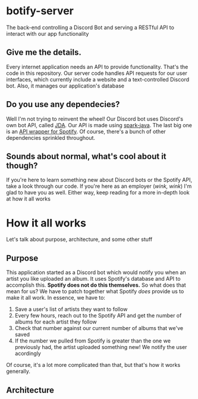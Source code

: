 # botify-server
The back-end controlling a Discord Bot and serving a RESTful API to interact with our app functionality

## Give me the details.
Every internet application needs an API to provide functionality. That's the code in this repository. Our server code handles API requests for our user interfaces, which currently include a website and a text-controlled Discord bot. Also, it manages our application's database

## Do you use any dependecies?
Well I'm not trying to reinvent the wheel! Our Discord bot uses Discord's own bot API, called [JDA](https://github.com/DV8FromTheWorld/JDA). Our API is made using [spark-java](http://sparkjava.com/). The last big one is an [API wrapper for Spotify](https://github.com/thelinmichael/spotify-web-api-java). Of course, there's a bunch of other dependencies sprinkled throughout.

## Sounds about normal, what's cool about it though?
If you're here to learn something new about Discord bots or the Spotify API, take a look through our code. If you're here as an employer (*wink, wink*) I'm glad to have you as well. Either way, keep reading for a more in-depth look at how it all works


# How it all works
Let's talk about purpose, architecture, and some other stuff

## Purpose
This application started as a Discord bot which would notify you when an artist you like uploaded an album. It uses Spotify's database and API to accomplish this. **Spotify does not do this themselves.** So what does that mean for us? We have to patch together what Spotify *does* provide us to make it all work. In essence, we have to:
1. Save a user's list of artists they want to follow
2. Every few hours, reach out to the Spotify API and get the number of albums for each artist they follow
3. Check that number against our current number of albums that we've saved
4. If the number we pulled from Spotify is greater than the one we previously had, the artist uploaded something new! We notify the user acordingly


Of course, it's a lot more complicated than that, but that's how it works generally. 

## Architecture

